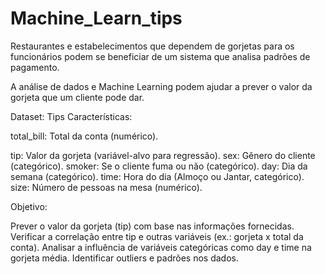 # Machine_Learn_tips

Restaurantes e estabelecimentos que dependem de gorjetas para os funcionários podem se beneficiar de um sistema que analisa padrões de pagamento. 

A análise de dados e Machine Learning podem ajudar a prever o valor da gorjeta que um cliente pode dar.

Dataset: Tips
Características:

total_bill: Total da conta (numérico).


tip: Valor da gorjeta (variável-alvo para regressão).
sex: Gênero do cliente (categórico).
smoker: Se o cliente fuma ou não (categórico).
day: Dia da semana (categórico).
time: Hora do dia (Almoço ou Jantar, categórico).
size: Número de pessoas na mesa (numérico).

Objetivo: 

Prever o valor da gorjeta (tip) com base nas informações fornecidas.
Verificar a correlação entre tip e outras variáveis (ex.: gorjeta x total da conta).
Analisar a influência de variáveis categóricas como day e time na gorjeta média.
Identificar outliers e padrões nos dados.

